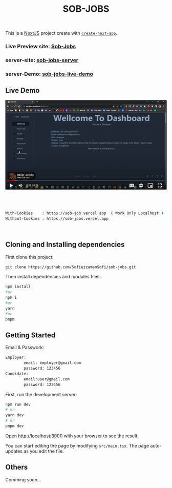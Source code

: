 <h1 align="center">
SOB-JOBS
</h1>

<br/>

This is a [NextJS](https://nextjs.org/) project create with [`create-next-app`](https://github.com/vercel/next.js/tree/canary/packages/create-next-app).

### Live Preview site: [Sob-Jobs](https://sob-jobs.vercel.app/)

### server-site: [sob-jobs-server](https://sob-jobs-server-via-cli.vercel.app)
### server-Demo: [sob-jobs-live-demo](https://drive.google.com/file/d/1eS-0KH2XoqCemHbG1hLxM0N-nQvMOkjE/view?usp=sharing)


## Live Demo

[
![Alt text](image.png)](https://drive.google.com/file/d/1eS-0KH2XoqCemHbG1hLxM0N-nQvMOkjE/view?usp=sharing)

<br/>
<br/>

```bash
With-Cookies    : https://sob-job.vercel.app  ( Work Only Localhost )
Without-Cookies : https://sob-jobs.vercel.app
```

<br/>

## Cloning and Installing dependencies

First clone this project:

```bash
git clone https://github.com/SofiuzzamanSofi/sob-jobs.git
```

Then install dependencies and modules files:

```bash
npm install
#or
npm i
#or
yarn
#or
pnpm
```
## Getting Started

Email & Passwork:

```bash
Employer:
        email: employer@gmail.com
        password: 123456
Candidate:
        email:user@gmail.com
        password: 123456
```

First, run the development server:

```bash
npm run dev
# or
yarn dev
# or
pnpm dev
```

Open [http://localhost:3000](http://localhost:3000) with your browser to see the result.

You can start editing the page by modifying `src/main.tsx`. The page auto-updates as you edit the file.

## Others

Comming soon...
